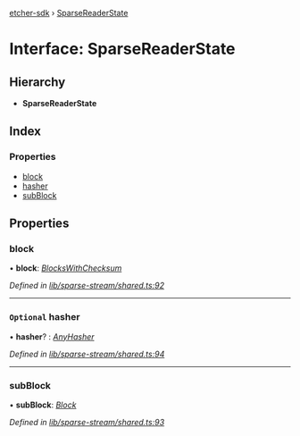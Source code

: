 [etcher-sdk](../README.md) › [SparseReaderState](sparsereaderstate.md)

# Interface: SparseReaderState

## Hierarchy

* **SparseReaderState**

## Index

### Properties

* [block](sparsereaderstate.md#block)
* [hasher](sparsereaderstate.md#optional-hasher)
* [subBlock](sparsereaderstate.md#subblock)

## Properties

###  block

• **block**: *[BlocksWithChecksum](blockswithchecksum.md)*

*Defined in [lib/sparse-stream/shared.ts:92](https://github.com/balena-io-modules/etcher-sdk/blob/eef9406/lib/sparse-stream/shared.ts#L92)*

___

### `Optional` hasher

• **hasher**? : *[AnyHasher](../README.md#anyhasher)*

*Defined in [lib/sparse-stream/shared.ts:94](https://github.com/balena-io-modules/etcher-sdk/blob/eef9406/lib/sparse-stream/shared.ts#L94)*

___

###  subBlock

• **subBlock**: *[Block](block.md)*

*Defined in [lib/sparse-stream/shared.ts:93](https://github.com/balena-io-modules/etcher-sdk/blob/eef9406/lib/sparse-stream/shared.ts#L93)*
